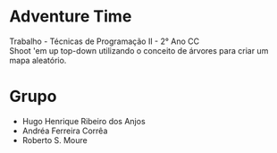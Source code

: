 # Adventure Time
Trabalho - Técnicas de Programação II - 2° Ano CC<br>
Shoot 'em up top-down utilizando o conceito de árvores para criar um mapa aleatório.<br>

# Grupo
<ul>
<li>Hugo Henrique Ribeiro dos Anjos</li>
<li>Andréa Ferreira Corrêa</li>
<li>Roberto S. Moure</li>
</ul>
